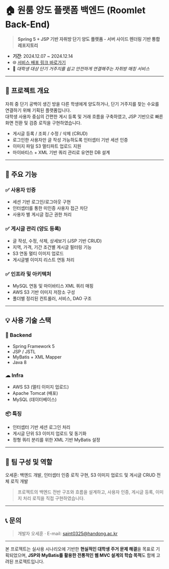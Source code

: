 # 🏠 원룸 양도 플랫폼 백엔드 (Roomlet Back-End)

> **Spring 5 + JSP 기반 자취방 단기 양도 플랫폼 - 서버 사이드 렌더링 기반 통합 레포지토리**

- **기간**: 2024.12.07 ~ 2024.12.14
- 🌐 [서비스 배포 링크 바로가기](http://walab.handong.edu:8080/OSS24_22101050_1/)
- 🧪 *대학생 대상 단기 거주지를 쉽고 안전하게 연결해주는 자취방 매칭 서비스*

---

## 📌 프로젝트 개요

자취 중 단기 공백이 생긴 방을 다른 학생에게 양도하거나, 단기 거주지를 찾는 수요를 연결하기 위해 기획된 플랫폼입니다.  
대학생 사용자 중심의 간편한 게시 등록 및 거래 흐름을 구축하였고, JSP 기반으로 빠른 화면 전환 및 검증 로직을 구현하였습니다.

- 게시글 등록 / 조회 / 수정 / 삭제 (CRUD)
- 로그인한 사용자만 글 작성 가능하도록 인터셉터 기반 세션 인증
- 이미지 파일 S3 멀티파트 업로드 지원
- 마이바티스 + XML 기반 쿼리 관리로 유연한 DB 설계

---

## 🧩 주요 기능

### ✅ 사용자 인증
- 세션 기반 로그인/로그아웃 구현
- 인터셉터를 통한 미인증 사용자 접근 차단
- 사용자 별 게시글 접근 권한 처리

### ✅ 게시글 관리 (양도 등록)
- 글 작성, 수정, 삭제, 상세보기 (JSP 기반 CRUD)
- 지역, 가격, 기간 조건별 게시글 필터링 기능
- S3 연동 멀티 이미지 업로드
- 게시글별 이미지 리스트 연동 처리

### ✅ 인프라 및 아키텍처
- MySQL 연동 및 마이바티스 XML 쿼리 매핑
- AWS S3 기반 이미지 저장소 구성
- 폴더별 정리된 컨트롤러, 서비스, DAO 구조

---

## 💡 사용 기술 스택

### 🧱 Backend
- Spring Framework 5
- JSP / JSTL
- MyBatis + XML Mapper
- Java 8

### ☁ Infra
- AWS S3 (멀티 이미지 업로드)
- Apache Tomcat (배포)
- MySQL (데이터베이스)

### 📦 특징
- 인터셉터 기반 세션 로그인 처리
- 게시글 단위 S3 이미지 업로드 및 동기화
- 정형 쿼리 분리를 위한 XML 기반 MyBatis 설정

---

## 👥 팀 구성 및 역할

오세훈: 백엔드 개발, 인터셉터 인증 로직 구현, S3 이미지 업로드 및 게시글 CRUD 전체 로직 개발

> 프로젝트의 백엔드 전반 구조와 흐름을 설계하고, 사용자 인증, 게시글 등록, 이미지 처리 로직을 직접 구현하였습니다.

---

## 📞 문의
> 개발자 오세훈 · E-mail: saint0325@handong.ac.kr

---

본 프로젝트는 실사용 시나리오에 기반한 **현실적인 대학생 주거 문제 해결**을 목표로 기획되었으며, **JSP와 MyBatis를 활용한 전통적인 웹 MVC 설계의 학습 목적**도 함께 고려된 프로젝트입니다.
